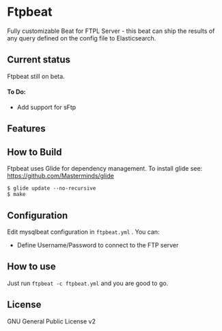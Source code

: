 # Ftpbeat
Fully customizable Beat for FTPL Server - this beat can ship the results of any query defined on the config file to Elasticsearch.


## Current status
Ftpbeat still on beta.

#### To Do:
* Add support for sFtp


## Features

## How to Build

Ftpbeat uses Glide for dependency management. To install glide see: https://github.com/Masterminds/glide

```shell
$ glide update --no-recursive
$ make 
```

## Configuration

Edit mysqlbeat configuration in ```ftpbeat.yml``` .
You can:
 * Define Username/Password to connect to the FTP server

## How to use
Just run ```ftpbeat -c ftpbeat.yml``` and you are good to go.

## License
GNU General Public License v2
